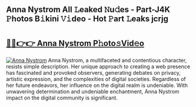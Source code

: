 ## Anna Nystrom All 𝙻eaked 𝙽u𝚍es - Part-J4K 𝙿hotos B𝚒kini 𝚅𝚒deo - Hot 𝙿art 𝙻eaks jcrjg

# <h2><a href="http://ld0n6h.urlbe.top/?page=Anna+Nystrom">🔗🔗👉👉 Anna Nystrom P𝚑oto𝚜Vid𝚎o</a></h2>

[![Anna Nystrom](https://i.imgur.com/eBuTRDB.gif)](http://ld0n6h.urlbe.top/?page=Anna+Nystrom)
Anna Nystrom, a multifaceted and contentious character, resists simple description. Her unique approach to creating a web presence has fascinated and provoked observers, generating debates on privacy, artistic expression, and the complexities of digital societies. Regardless of her future endeavors, her influence on the digital realm is undeniable. With unwavering determination and undeniable enchantment, Anna Nystrom impact on the digital community is significant.
